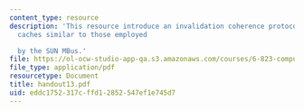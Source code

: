 ```yaml
---
content_type: resource
description: 'This resource introduce an invalidation coherence protocol for write-back
  caches similar to those employed

  by the SUN MBus.'
file: https://ol-ocw-studio-app-qa.s3.amazonaws.com/courses/6-823-computer-system-architecture-fall-2005/eddc1752317cffd12852547ef1e745d7_handout13.pdf
file_type: application/pdf
resourcetype: Document
title: handout13.pdf
uid: eddc1752-317c-ffd1-2852-547ef1e745d7
---
```

